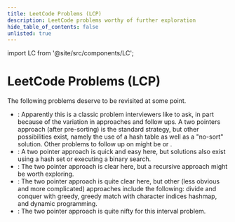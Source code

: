 ```yaml
---
title: LeetCode Problems (LCP)
description: LeetCode problems worthy of further exploration
hide_table_of_contents: false
unlisted: true
---
```


import LC from '@site/src/components/LC';

# LeetCode Problems (LCP)

The following problems deserve to be revisited at some point.

- <LC id='15' type='long' ></LC>: Apparently this is a classic problem interviewers like to ask, in part because of the variation in approaches and follow ups. A two pointers approach (after pre-sorting) is the standard strategy, but other possibilities exist, namely the use of a hash table as well as a "no-sort" solution. Other problems to follow up on might be <LC id='259' type='long' ></LC> or <LC id='16' type='long' ></LC>.
- <LC id='2540' type='long' ></LC>: A two pointer approach is quick and easy here, but solutions also exist using a hash set or executing a binary search.
- <LC id='344' type='long' ></LC>: The two pointer approach is clear here, but a recursive approach might be worth exploring.
- <LC id='392' type='long' ></LC>: The two pointer approach is quite clear here, but other (less obvious and more complicated) approaches include the following: divide and conquer with greedy, greedy match with character indices hashmap, and dynamic programming.
- <LC id='986' type='long' ></LC>: The two pointer approach is quite nifty for this interval problem.